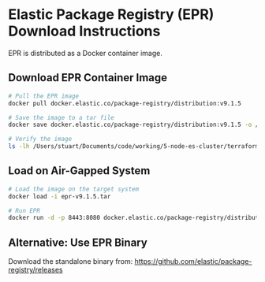 # Elastic Package Registry (EPR) Download Instructions

EPR is distributed as a Docker container image.

## Download EPR Container Image

```bash
# Pull the EPR image
docker pull docker.elastic.co/package-registry/distribution:v9.1.5

# Save the image to a tar file
docker save docker.elastic.co/package-registry/distribution:v9.1.5 -o /Users/stuart/Documents/code/working/5-node-es-cluster/terraform/scripts/../packages/epr/epr-v9.1.5.tar

# Verify the image
ls -lh /Users/stuart/Documents/code/working/5-node-es-cluster/terraform/scripts/../packages/epr/epr-v9.1.5.tar
```

## Load on Air-Gapped System

```bash
# Load the image on the target system
docker load -i epr-v9.1.5.tar

# Run EPR
docker run -d -p 8443:8080 docker.elastic.co/package-registry/distribution:v9.1.5
```

## Alternative: Use EPR Binary

Download the standalone binary from:
https://github.com/elastic/package-registry/releases
